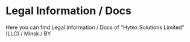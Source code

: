 # Legal Information / Docs
Here you can find Legal Information / Docs of "Hytex Solutions Limited" (LLC) / Minsk / BY

